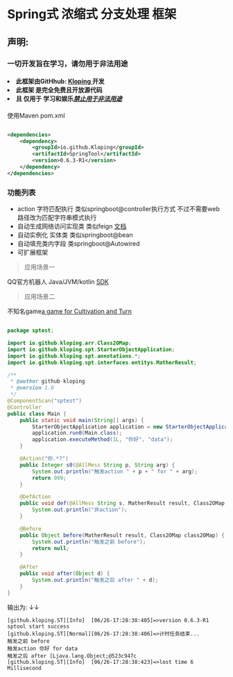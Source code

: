 # Spring式 浓缩式 分支处理 框架

## 声明:

### 一切开发旨在学习，请勿用于非法用途

  <h4>
  <li>此框架由GitHhub: <a href="https://github.com/kloping"> Kloping </a> 开发</li>
  <li>此框架 是完全免费且开放源代码</li>
  <li>且 仅用于 学习和娱乐<u><b><i>禁止用于非法用途</i></b></u>
</h4>

使用Maven pom.xml

```xml

<dependencies>
    <dependency>
        <groupId>io.github.Kloping</groupId>
        <artifactId>SpringTool</artifactId>
        <version>0.6.3-R1</version>
    </dependency>
</dependencies>

```

### 功能列表

- action 字符匹配执行 类似springboot@controller执行方式 不过不需要web 路径改为匹配字符串模式执行
- 自动生成网络访问实现类 类似feign [文档](docs/http.md)
- 自动实例化 实体类 类似springboot@bean
- 自动填充类内字段 类springboot@Autowired
- 可扩展框架

> 应用场景一

QQ官方机器人 Java/JVM/kotlin [SDK](https://github.com/Kloping/qqpd-bot-java)

> 应用场景二

不知名game[a game for Cultivation and Turn](https://github.com/Kloping/mihdp)



```java

package sptest;

import io.github.kloping.arr.Class2OMap;
import io.github.kloping.spt.StarterObjectApplication;
import io.github.kloping.spt.annotations.*;
import io.github.kloping.spt.interfaces.entitys.MatherResult;

/**
 * @author github-kloping
 * @version 1.0
 */
@ComponentScan("sptest")
@Controller
public class Main {
    public static void main(String[] args) {
        StarterObjectApplication application = new StarterObjectApplication(Main.class.getClassLoader());
        application.run0(Main.class);
        application.executeMethod(1L, "你好", "data");
    }

    @Action("你.*?")
    public Integer s0(@AllMess String p, String arg) {
        System.out.println("触发action " + p + " for " + arg);
        return 999;
    }

    @DefAction
    public void def(@AllMess String s, MatherResult result, Class2OMap class2OMap) {
        System.out.println("非action");
    }

    @Before
    public Object before(MatherResult result, Class2OMap class2OMap) {
        System.out.println("触发之前 before");
        return null;
    }

    @After
    public void after(Object d) {
        System.out.println("触发之后 after " + d);
    }
}

```
输出为: ↓↓
```text
[github.kloping.ST][Info]  [06/26-17:28:38:405]=>version 0.6.3-R1 sptool start success
[github.kloping.ST][Normal][06/26-17:28:38:406]=>计时任务结束...
触发之前 before
触发action 你好 for data
触发之后 after [Ljava.lang.Object;@523c947c
[github.kloping.ST][Info]  [06/26-17:28:38:423]=>lost time 6 Millisecond
```